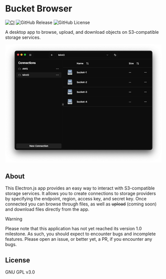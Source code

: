 # Bucket Browser

[![CI](https://github.com/kyleaupton/bucket-browser/actions/workflows/ci.yml/badge.svg)](https://github.com/kyleaupton/bucket-browser/actions/workflows/ci.yml)
![GitHub Release](https://img.shields.io/github/v/release/kyleaupton/bucket-browser)
![GitHub License](https://img.shields.io/github/license/kyleaupton/bucket-browser)

A desktop app to browse, upload, and download objects on S3-compatible storage services.

<img src="https://raw.githubusercontent.com/kyleaupton/bucket-browser/main/docs/screenshot.png" />

## About

This Electron.js app provides an easy way to interact with S3-compatible storage services. It allows you to create connections to storage providers by specifying the endpoint, region, access key, and secret key. Once connected you can browse through files, as well as ~~upload~~ (coming soon) and download files directly from the app.

> [!WARNING]
> Please note that this application has not yet reached its version 1.0 milestone. As such, you should expect to encounter bugs and incomplete features. Please open an issue, or better yet, a PR, if you encounter any bugs.

## License

GNU GPL v3.0
